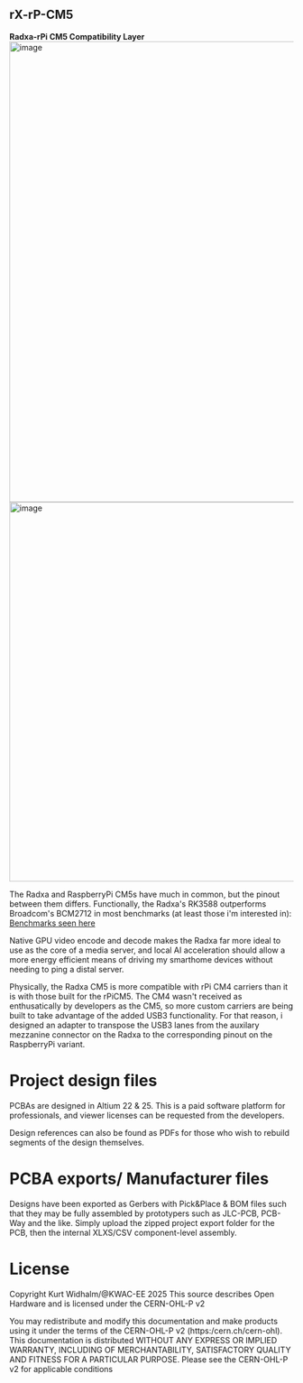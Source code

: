 ## rX-rP-CM5 ##
**Radxa-rPi CM5 Compatibility Layer**
<img width="1277" height="817" alt="image" src="https://github.com/user-attachments/assets/e7e88d8d-1e01-4521-aa2e-1cee008cc56a" />
<img width="910" height="673" alt="image" src="https://github.com/user-attachments/assets/33ca84d3-a3df-4f46-88da-841b85d603df" />



The Radxa and RaspberryPi CM5s have much in common, but the pinout between them differs. Functionally, the Radxa's RK3588 outperforms Broadcom's BCM2712 in most benchmarks (at least those i'm interested in):
[Benchmarks seen here](https://gadgetversus.com/processor/rockchip-rk3588s-vs-broadcom-bcm2712/)

Native GPU video encode and decode makes the Radxa far more ideal to use as the core of a media server, and local AI acceleration should allow a more energy efficient means of driving my smarthome devices without needing to ping a distal server.

Physically, the Radxa CM5 is more compatible with rPi CM4 carriers than it is with those built for the rPiCM5.
The CM4 wasn't received as enthusatically by developers as the CM5, so more custom carriers are being built to take advantage of the added USB3 functionality.
For that reason, i designed an adapter to transpose the USB3 lanes from the auxilary mezzanine connector on the Radxa to the corresponding pinout on the RaspberryPi variant.

# Project design files
PCBAs are designed in Altium 22 & 25. This is a paid software platform for professionals, and viewer licenses can be requested from the developers.

Design references can also be found as PDFs for those who wish to rebuild segments of the design themselves.

# PCBA exports/ Manufacturer files
Designs have been exported as Gerbers with Pick&Place & BOM files such that they may be fully assembled by prototypers such as JLC-PCB, PCB-Way and the like.
Simply upload the zipped project export folder for the PCB, then the internal XLXS/CSV component-level assembly.

# License
Copyright Kurt Widhalm/@KWAC-EE 2025
This source describes Open Hardware and is licensed under the CERN-OHL-P v2

You may redistribute and modify this documentation and make products using it under the terms of the CERN-OHL-P v2 (https:/cern.ch/cern-ohl). This documentation is distributed WITHOUT ANY EXPRESS OR IMPLIED WARRANTY, INCLUDING OF MERCHANTABILITY, SATISFACTORY QUALITY AND FITNESS FOR A PARTICULAR PURPOSE. Please see the CERN-OHL-P v2 for applicable conditions
